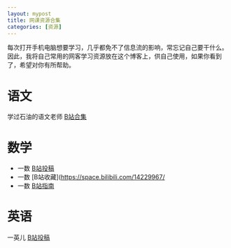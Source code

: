 ```yaml
---
layout: mypost
title: 网课资源合集
categories: [资源]
---
```

每次打开手机电脑想要学习，几乎都免不了信息流的影响，常忘记自己要干什么。因此，我将自己常用的网客学习资源放在这个博客上，供自己使用，如果你看到了，希望对你有所帮助。

# 语文

学过石油的语文老师 [B站合集](https://space.bilibili.com/39737405/channel/series)

# 数学

* 一数 [B站投稿](https://space.bilibili.com/14229967/video)
* 一数 [B站收藏](https://space.bilibili.com/14229967/
* 一数 [B站指南](https://www.bilibili.com/read/cv12199980)

# 英语

一英儿 [B站投稿](https://space.bilibili.com/632207543)
